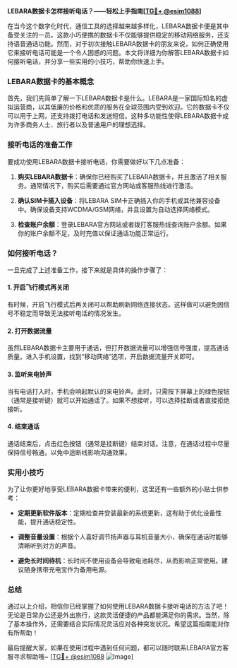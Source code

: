 **LEBARA数据卡怎样接听电话？——轻松上手指南[[TG💪+ @esim1088](https://t.me/s/esim1088)]**

在当今这个数字化时代，通信工具的选择越来越多样化，LEBARA数据卡便是其中备受关注的一员。这款小巧便携的数据卡不仅能够提供稳定的移动网络服务，还支持语音通话功能。然而，对于初次接触LEBARA数据卡的朋友来说，如何正确使用它来接听电话可能是一个令人困惑的问题。本文将详细为你解答LEBARA数据卡如何接听电话，并分享一些实用的小技巧，帮助你快速上手。

### LEBARA数据卡的基本概念

首先，我们先简单了解一下LEBARA数据卡是什么。LEBARA是一家国际知名的虚拟运营商，以其低廉的价格和优质的服务在全球范围内受到欢迎。它的数据卡不仅可以用于上网，还支持拨打电话和发送短信。这种多功能性使得LEBARA数据卡成为许多商务人士、旅行者以及普通用户的理想选择。

### 接听电话的准备工作

要成功使用LEBARA数据卡接听电话，你需要做好以下几点准备：

1. **购买LEBARA数据卡**：确保你已经购买了LEBARA数据卡，并且激活了相关服务。通常情况下，购买后需要通过官方网站或客服热线进行激活。
   
2. **确认SIM卡插入设备**：将LEBARA SIM卡正确插入你的手机或其他兼容设备中。确保设备支持WCDMA/GSM网络，并且设置为自动选择网络模式。

3. **检查账户余额**：登录LEBARA官方网站或者拨打客服热线查询账户余额。如果你的账户余额不足，及时充值以保证通话功能正常运行。

### 如何接听电话？

一旦完成了上述准备工作，接下来就是具体的操作步骤了：

#### 1. 开启飞行模式再关闭

有时候，开启飞行模式后再关闭可以帮助刷新网络连接状态。这样做可以避免因信号不稳定而导致无法接听电话的情况发生。

#### 2. 打开数据流量

虽然LEBARA数据卡主要用于通话，但打开数据流量可以增强信号强度，提高通话质量。进入手机设置，找到“移动网络”选项，开启数据流量开关即可。

#### 3. 监听来电铃声

当有电话打入时，手机会响起默认的来电铃声。此时，只需按下屏幕上的绿色按钮（通常是接听键）就可以开始通话了。如果不想接听，可以选择挂断或者直接拒绝接听。

#### 4. 结束通话

通话结束后，点击红色按钮（通常是挂断键）结束对话。注意，在通话过程中尽量保持信号畅通，以免中途断线影响沟通效果。

### 实用小技巧

为了让你更好地享受LEBARA数据卡带来的便利，这里还有一些额外的小贴士供参考：

- **定期更新软件版本**：定期检查并安装最新的系统更新，这有助于优化设备性能，提升通话稳定性。
  
- **调整音量设置**：根据个人喜好调节扬声器与耳机音量大小，确保在通话时能够清晰听到对方的声音。
  
- **避免长时间待机**：长时间不使用设备会导致电池耗尽，从而影响正常使用。建议随身携带充电宝作为备用电源。

### 总结

通过以上介绍，相信你已经掌握了如何使用LEBARA数据卡接听电话的方法了吧！无论是日常办公还是外出旅行，这款灵活便捷的产品都能满足你的需求。当然，除了基本操作外，还需要结合实际情况灵活应对各种突发状况。希望这篇指南能对你有所帮助！

最后提醒大家，如果在使用过程中遇到任何问题，都可以随时联系LEBARA官方客服寻求帮助哦~ [[TG💪+ @esim1088](https://t.me/s/esim1088) ![Image](https://i.postimg.cc/4NQfJmqS/Snipaste-2025-05-13-00-14-12.png)]